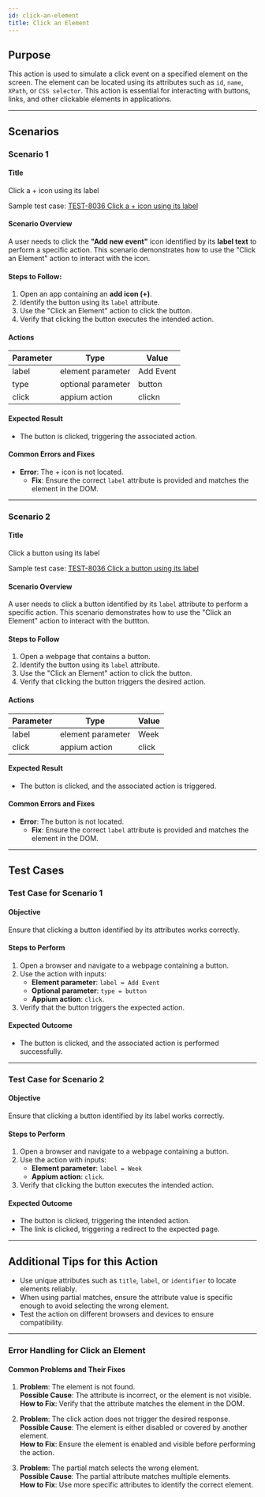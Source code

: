 ```yaml
---
id: click-an-element
title: Click an Element
---
```


## Purpose
This action is used to simulate a click event on a specified element on the screen. The element can be located using its attributes such as `id`, `name`, `XPath`, or `CSS selector`. This action is essential for interacting with buttons, links, and other clickable elements in applications.

---

## Scenarios

### Scenario 1

#### Title

Click a + icon using its label

Sample test case: [TEST-8036 Click a + icon using its label](https://zeuz.zeuz.ai/Home/ManageTestCases/Edit/TEST-8036/)

#### Scenario Overview
A user needs to click the **"Add new event"** icon identified by its **label text** to perform a specific action. This scenario demonstrates how to use the "Click an Element" action to interact with the icon.

#### Steps to Follow:
1. Open an app containing an **add icon (+)**.
2. Identify the button using its `label` attribute.
3. Use the "Click an Element" action to click the button.
4. Verify that clicking the button executes the intended action.

#### Actions

| Parameter   | Type    | Value    |
|-------------|---------|----------|
| label       | element parameter  | Add Event |
| type        | optional parameter | button    |
| click       | appium action     | clickn     |

#### Expected Result
- The button is clicked, triggering the associated action.

#### Common Errors and Fixes
- **Error**: The + icon is not located.
  - **Fix**: Ensure the correct `label` attribute is provided and matches the element in the DOM.

---

### Scenario 2

#### Title

Click a button using its label

Sample test case: [TEST-8036 Click a button using its label](https://zeuz.zeuz.ai/Home/ManageTestCases/Edit/TEST-8036/)

#### Scenario Overview
A user needs to click a button identified by its `label` attribute to perform a specific action. This scenario demonstrates how to use the "Click an Element" action to interact with the buttton.

#### Steps to Follow
1. Open a webpage that contains a button.
2. Identify the button using its `label` attribute.
3. Use the "Click an Element" action to click the button.
4. Verify that clicking the button triggers the desired action.

#### Actions

| Parameter    | Type      | Value     |
|--------------|-----------|-----------|
| label        | element parameter  | Week  |
| click        | appium action   | click   |

#### Expected Result
- The button is clicked, and the associated action is triggered.

#### Common Errors and Fixes
- **Error**: The button is not located.
  - **Fix**: Ensure the correct `label` attribute is provided and matches the element in the DOM.

---

## Test Cases

### Test Case for Scenario 1

#### Objective
Ensure that clicking a button identified by its attributes works correctly.

#### Steps to Perform
1. Open a browser and navigate to a webpage containing a button.
2. Use the action with inputs:
   - **Element parameter**: `label = Add Event`
   - **Optional parameter**: `type = button`
   - **Appium action**: `click`.
3. Verify that the button triggers the expected action.

#### Expected Outcome
- The button is clicked, and the associated action is performed successfully.

---

### Test Case for Scenario 2

#### Objective
Ensure that clicking a button identified by its label works correctly.

#### Steps to Perform
1. Open a browser and navigate to a webpage containing a button.
2. Use the action with inputs:
   - **Element parameter**: `label = Week`
   - **Appium action**: `click`.
3. Verify that clicking the button executes the intended action.

#### Expected Outcome
- The button is clicked, triggering the intended action.
- The link is clicked, triggering a redirect to the expected page.

---

## Additional Tips for this Action
- Use unique attributes such as `title`, `label`, or `identifier` to locate elements reliably.
- When using partial matches, ensure the attribute value is specific enough to avoid selecting the wrong element.
- Test the action on different browsers and devices to ensure compatibility.

---

### Error Handling for Click an Element

#### Common Problems and Their Fixes
1. **Problem**: The element is not found.  
   **Possible Cause**: The attribute is incorrect, or the element is not visible.  
   **How to Fix**: Verify that the attribute matches the element in the DOM.

2. **Problem**: The click action does not trigger the desired response.  
   **Possible Cause**: The element is either disabled or covered by another element.  
   **How to Fix**: Ensure the element is enabled and visible before performing the action.

3. **Problem**: The partial match selects the wrong element.  
   **Possible Cause**: The partial attribute matches multiple elements.  
   **How to Fix**: Use more specific attributes to identify the correct element.